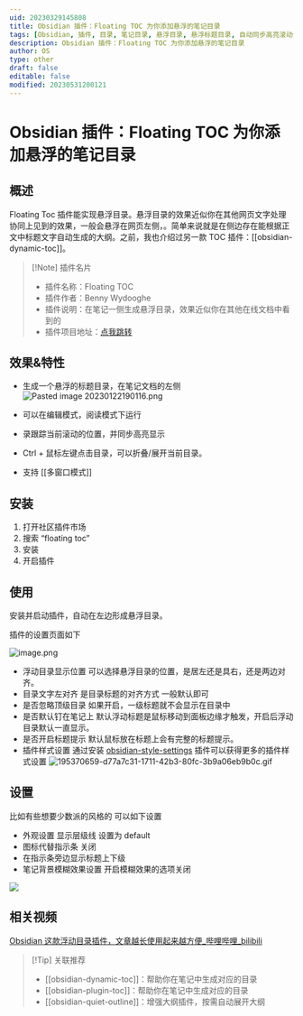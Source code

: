 ```yaml
---
uid: 20230329145808
title: Obsidian 插件：Floating TOC 为你添加悬浮的笔记目录
tags: [Obsidian, 插件, 目录, 笔记目录, 悬浮目录, 悬浮标题目录, 自动同步高亮滚动位置, 折叠/展开目录]
description: Obsidian 插件：Floating TOC 为你添加悬浮的笔记目录
author: OS
type: other
draft: false
editable: false
modified: 20230531200121
---
```


# Obsidian 插件：Floating TOC 为你添加悬浮的笔记目录

## 概述

Floating Toc 插件能实现悬浮目录。悬浮目录的效果近似你在其他网页文字处理协同上见到的效果，一般会悬浮在网页左侧，。简单来说就是在侧边存在能根据正文中标题文字自动生成的大纲。之前，我也介绍过另一款 TOC 插件：[[obsidian-dynamic-toc]]。

> [!Note] 插件名片
> - 插件名称：Floating TOC
> - 插件作者：Benny Wydooghe
> - 插件说明：在笔记一侧生成悬浮目录，效果近似你在其他在线文档中看到的
> - 插件项目地址：[点我跳转](https://github.com/cumany/obsidian-floating-toc-plugin)

## 效果&特性

- 生成一个悬浮的标题目录，在笔记文档的左侧
    ![Pasted image 20230122190116.png](https://cdn.pkmer.cn/images/0825c4821f4f73bf1284f48890d75b59_MD5.gif!pkmer)

- 可以在编辑模式，阅读模式下运行
- 录跟踪当前滚动的位置，并同步高亮显示
- Ctrl + 鼠标左键点击目录，可以折叠/展开当前目录。
- 支持 [[多窗口模式]]

## 安装

1. 打开社区插件市场
2. 搜索 “floating toc”
3. 安装
4. 开启插件

## 使用

安装并启动插件，自动在左边形成悬浮目录。

插件的设置页面如下

![image.png](https://cdn.pkmer.cn/images/5a411e220a8d93c3b85d22554ccdfc4d_MD5.png!pkmer)

- 浮动目录显示位置 可以选择悬浮目录的位置，是居左还是具右，还是两边对齐。
- 目录文字左对齐 是目录标题的对齐方式 一般默认即可
- 是否忽略顶级目录 如果开启，一级标题就不会显示在目录中
- 是否默认钉在笔记上 默认浮动标题是鼠标移动到面板边缘才触发，开启后浮动目录默认一直显示。
- 是否开启标题提示 默认鼠标放在标题上会有完整的标题提示。
- 插件样式设置 通过安装 [obsidian-style-settings](https://pkmer.cn/Pkmer-Docs/10-Obsidian/Obsidian%E7%A4%BE%E5%8C%BA%E6%8F%92%E4%BB%B6/obsidian-style-settings) 插件可以获得更多的插件样式设置
    ![195370659-d77a7c31-1711-42b3-80fc-3b9a06eb9b0c.gif](https://cdn.pkmer.cn/images/95f36f0da7c8667d556eacebcb226656_MD5.gif!pkmer)

## 设置

比如有些想要少数派的风格的 可以如下设置

- 外观设置 显示层级线 设置为 default
- 图标代替指示条 关闭
- 在指示条旁边显示标题上下级
- 笔记背景模糊效果设置 开启模糊效果的选项关闭

![](https://cdn.pkmer.cn/images/9bcf77d2238a762a259ac25edf287df4_MD5.png!pkmer)

## 相关视频

[Obsidian 这款浮动目录插件，文章越长使用起来越方便_哔哩哔哩_bilibili](https://www.bilibili.com/video/BV1Ze4y1C7Yw/)

>[!Tip] 关联推荐
>- [[obsidian-dynamic-toc]]：帮助你在笔记中生成对应的目录
>- [[obsidian-plugin-toc]]：帮助你在笔记中生成对应的目录
>- [[obsidian-quiet-outline]]：增强大纲插件，按需自动展开大纲